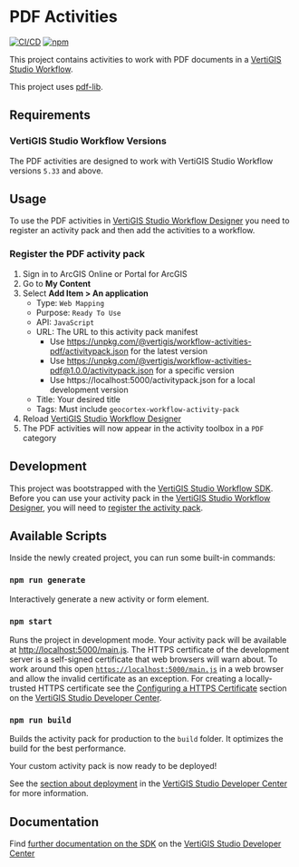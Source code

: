 # PDF Activities

[![CI/CD](https://github.com/vertigis/workflow-activities-pdf/workflows/CI/CD/badge.svg)](https://github.com/vertigis/workflow-activities-pdf/actions)
[![npm](https://img.shields.io/npm/v/@vertigis/workflow-activities-pdf)](https://www.npmjs.com/package/@vertigis/workflow-activities-pdf)

This project contains activities to work with PDF documents in a [VertiGIS Studio Workflow](https://www.vertigisstudio.com/products/vertigis-studio-workflow/).

This project uses [pdf-lib](https://github.com/Hopding/pdf-lib#readme).

## Requirements

### VertiGIS Studio Workflow Versions

The PDF activities are designed to work with VertiGIS Studio Workflow versions `5.33` and above.

## Usage

To use the PDF activities in [VertiGIS Studio Workflow Designer](https://apps.vertigisstudio.com/workflow/designer/) you need to register an activity pack and then add the activities to a workflow.

### Register the PDF activity pack

1. Sign in to ArcGIS Online or Portal for ArcGIS
1. Go to **My Content**
1. Select **Add Item > An application**
    - Type: `Web Mapping`
    - Purpose: `Ready To Use`
    - API: `JavaScript`
    - URL: The URL to this activity pack manifest
        - Use https://unpkg.com/@vertigis/workflow-activities-pdf/activitypack.json for the latest version
        - Use https://unpkg.com/@vertigis/workflow-activities-pdf@1.0.0/activitypack.json for a specific version
        - Use https://localhost:5000/activitypack.json for a local development version
    - Title: Your desired title
    - Tags: Must include `geocortex-workflow-activity-pack`
1. Reload [VertiGIS Studio Workflow Designer](https://apps.vertigisstudio.com/workflow/designer/)
1. The PDF activities will now appear in the activity toolbox in a `PDF` category

## Development

This project was bootstrapped with the [VertiGIS Studio Workflow SDK](https://github.com/vertigis/vertigis-workflow-sdk). Before you can use your activity pack in the [VertiGIS Studio Workflow Designer](https://apps.vertigisstudio.com/workflow/designer/), you will need to [register the activity pack](https://developers.vertigisstudio.com/docs/workflow/sdk-web-overview#register-the-activity-pack).

## Available Scripts

Inside the newly created project, you can run some built-in commands:

### `npm run generate`

Interactively generate a new activity or form element.

### `npm start`

Runs the project in development mode. Your activity pack will be available at [http://localhost:5000/main.js](http://localhost:5000/main.js). The HTTPS certificate of the development server is a self-signed certificate that web browsers will warn about. To work around this open [`https://localhost:5000/main.js`](https://localhost:5000/main.js) in a web browser and allow the invalid certificate as an exception. For creating a locally-trusted HTTPS certificate see the [Configuring a HTTPS Certificate](https://developers.vertigisstudio.com/docs/workflow/sdk-web-overview/#configuring-a-https-certificate) section on the [VertiGIS Studio Developer Center](https://developers.vertigisstudio.com/docs/workflow/overview/).

### `npm run build`

Builds the activity pack for production to the `build` folder. It optimizes the build for the best performance.

Your custom activity pack is now ready to be deployed!

See the [section about deployment](https://developers.vertigisstudio.com/docs/workflow/sdk-web-overview/#deployment) in the [VertiGIS Studio Developer Center](https://developers.vertigisstudio.com/docs/workflow/overview/) for more information.

## Documentation

Find [further documentation on the SDK](https://developers.vertigisstudio.com/docs/workflow/sdk-web-overview/) on the [VertiGIS Studio Developer Center](https://developers.vertigisstudio.com/docs/workflow/overview/)
